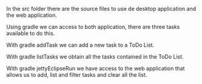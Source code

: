 In the src folder there are the source files to use de desktop application and the web application.

Using gradle we can access to both application, there are three tasks available to do this.

With gradle addTask we can add a new task to a ToDo List.

With gradle listTasks we obtain all the tasks contained in the ToDo List.

With gradle jettyEclipseRun we have access to the web application that allows us to add, 
list and filter tasks and clear all the list. 
